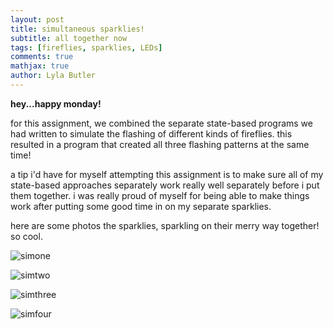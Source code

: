 ```yaml
---
layout: post
title: simultaneous sparklies!
subtitle: all together now
tags: [fireflies, sparklies, LEDs]
comments: true
mathjax: true
author: Lyla Butler
---
```


**hey...happy monday!**

for this assignment, we combined the separate state-based programs we had written to simulate the flashing of different kinds of fireflies. this resulted in a program that created all three flashing patterns at the same time!

a tip i'd have for myself attempting this assignment is to make sure all of my state-based approaches separately work really well separately before i put them together. i was really proud of myself for being able to make things work after putting some good time in on my separate sparklies.

here are some photos the sparklies, sparkling on their merry way together! so cool.

![simone](https://lylafbutler.github.io/assets/img/simone.png)

![simtwo](https://lylafbutler.github.io/assets/img/simtwo.png)

![simthree](https://lylafbutler.github.io/assets/img/simthree.png)

![simfour](https://lylafbutler.github.io/assets/img/simfour.png)
